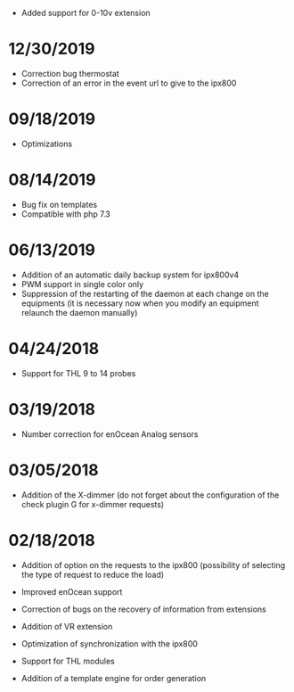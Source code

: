- Added support for 0-10v extension

# 12/30/2019

- Correction bug thermostat
- Correction of an error in the event url to give to the ipx800

# 09/18/2019

- Optimizations

# 08/14/2019

- Bug fix on templates
- Compatible with php 7.3

# 06/13/2019

- Addition of an automatic daily backup system for ipx800v4
- PWM support in single color only
- Suppression of the restarting of the daemon at each change on the equipments (it is necessary now when you modify an equipment relaunch the daemon manually)

# 04/24/2018

-	Support for THL 9 to 14 probes

# 03/19/2018

-   Number correction for enOcean Analog sensors

# 03/05/2018

- 	Addition of the X-dimmer (do not forget about the configuration of the check plugin G for x-dimmer requests)

#  02/18/2018

-	Addition of option on the requests to the ipx800 (possibility of selecting the type of request to reduce the load)

-   Improved enOcean support

-   Correction of bugs on the recovery of information from
    extensions

-   Addition of VR extension

-   Optimization of synchronization with the ipx800

-   Support for THL modules

-   Addition of a template engine for order generation

